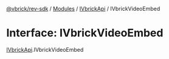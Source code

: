 [@vbrick/rev-sdk](../README.md) / [Modules](../modules.md) / [IVbrickApi](../modules/IVbrickApi.md) / IVbrickVideoEmbed

# Interface: IVbrickVideoEmbed

[IVbrickApi](../modules/IVbrickApi.md).IVbrickVideoEmbed
